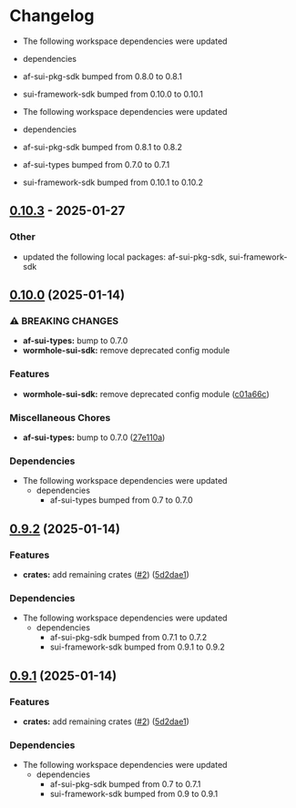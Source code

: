 # Changelog

* The following workspace dependencies were updated
* dependencies
* af-sui-pkg-sdk bumped from 0.8.0 to 0.8.1
* sui-framework-sdk bumped from 0.10.0 to 0.10.1

* The following workspace dependencies were updated
* dependencies
* af-sui-pkg-sdk bumped from 0.8.1 to 0.8.2
* af-sui-types bumped from 0.7.0 to 0.7.1
* sui-framework-sdk bumped from 0.10.1 to 0.10.2

## [0.10.3](https://github.com/AftermathFinance/aftermath-sdk-rust/compare/wormhole-sui-sdk-v0.10.2...wormhole-sui-sdk-v0.10.3) - 2025-01-27

### Other

- updated the following local packages: af-sui-pkg-sdk, sui-framework-sdk

## [0.10.0](https://github.com/AftermathFinance/aftermath-sdk-rust/compare/wormhole-sui-sdk-v0.9.2...wormhole-sui-sdk-v0.10.0) (2025-01-14)


### ⚠ BREAKING CHANGES

* **af-sui-types:** bump to 0.7.0
* **wormhole-sui-sdk:** remove deprecated config module

### Features

* **wormhole-sui-sdk:** remove deprecated config module ([c01a66c](https://github.com/AftermathFinance/aftermath-sdk-rust/commit/c01a66c32093d2f61e4e6bb6f71eceee2694e859))


### Miscellaneous Chores

* **af-sui-types:** bump to 0.7.0 ([27e110a](https://github.com/AftermathFinance/aftermath-sdk-rust/commit/27e110a9455d4a1b9c4d9c1a9e4e0c85728a1e96))


### Dependencies

* The following workspace dependencies were updated
  * dependencies
    * af-sui-types bumped from 0.7 to 0.7.0

## [0.9.2](https://github.com/AftermathFinance/aftermath-sdk-rust/compare/wormhole-sui-sdk-v0.9.1...wormhole-sui-sdk-v0.9.2) (2025-01-14)


### Features

* **crates:** add remaining crates ([#2](https://github.com/AftermathFinance/aftermath-sdk-rust/issues/2)) ([5d2dae1](https://github.com/AftermathFinance/aftermath-sdk-rust/commit/5d2dae1392de8ed6a5af63a0e559bd3416112b35))


### Dependencies

* The following workspace dependencies were updated
  * dependencies
    * af-sui-pkg-sdk bumped from 0.7.1 to 0.7.2
    * sui-framework-sdk bumped from 0.9.1 to 0.9.2

## [0.9.1](https://github.com/AftermathFinance/aftermath-sdk-rust/compare/wormhole-sui-sdk-v0.9.0...wormhole-sui-sdk-v0.9.1) (2025-01-14)


### Features

* **crates:** add remaining crates ([#2](https://github.com/AftermathFinance/aftermath-sdk-rust/issues/2)) ([5d2dae1](https://github.com/AftermathFinance/aftermath-sdk-rust/commit/5d2dae1392de8ed6a5af63a0e559bd3416112b35))


### Dependencies

* The following workspace dependencies were updated
  * dependencies
    * af-sui-pkg-sdk bumped from 0.7 to 0.7.1
    * sui-framework-sdk bumped from 0.9 to 0.9.1
